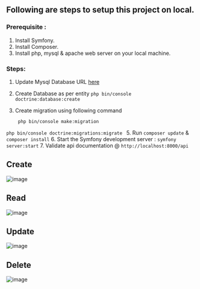 
## Following are steps to setup this project on local.
### Prerequisite :
1. Install Symfony.
2. Install Composer.
3. Install php, mysql & apache web server on your local machine.

### Steps:    
1. Update Mysql Database URL [here](https://github.com/Hisagar/employee_crud_app/blob/master/.env#L27)
2. Create Database as per entity ```php bin/console doctrine:database:create ```
3. Create migration using following command
   
   ``` php bin/console make:migration```
   
```php bin/console doctrine:migrations:migrate ```
5. Run ```composer update``` & ```composer install```
6. Start the Symfony development server : ```symfony server:start```
7. Validate api documentation @ ```http://localhost:8000/api```




## Create
![image](https://github.com/Hisagar/employee_crud_app/assets/32439113/c45fadc4-9ae7-4512-a6e9-893879f5ff03)

## Read 
![image](https://github.com/Hisagar/employee_crud_app/assets/32439113/9877fac3-cc59-4b31-a597-2eafb20d5eaf)

## Update 
![image](https://github.com/Hisagar/employee_crud_app/assets/32439113/8ae24550-7a96-4c90-b413-905d3b1b4831)


## Delete 
![image](https://github.com/Hisagar/employee_crud_app/assets/32439113/4dbdff36-840f-4bd5-9d48-50cbbb5e4380)



